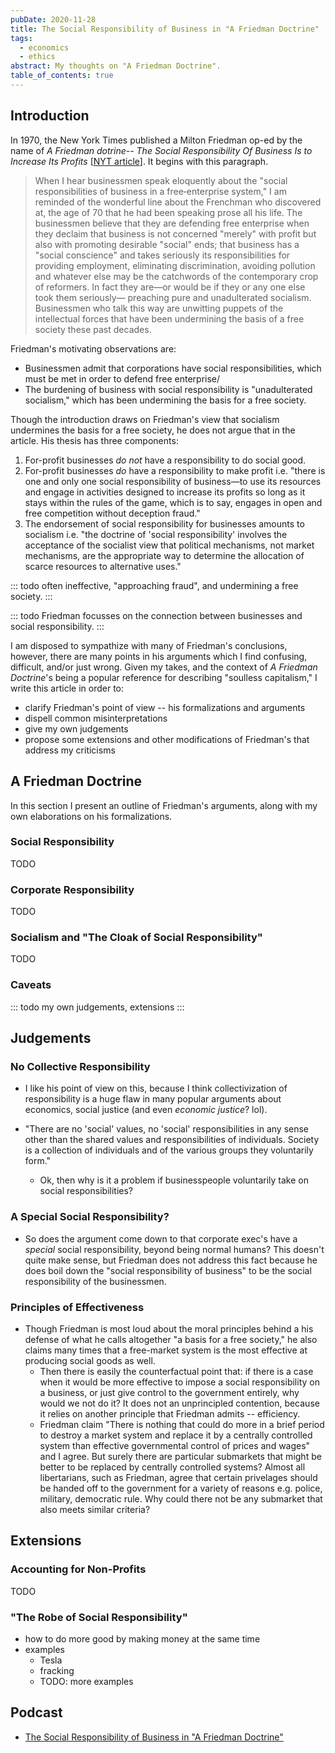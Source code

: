 ```yaml
---
pubDate: 2020-11-28
title: The Social Responsibility of Business in "A Friedman Doctrine"
tags:
  - economics
  - ethics
abstract: My thoughts on "A Friedman Doctrine".
table_of_contents: true
---
```


## Introduction

In 1970, the New York Times published a Milton Friedman op-ed by the name of _A
Friedman dotrine-- The Social Responsibility Of Business Is to Increase Its
Profits_ [[NYT article](https://www.nytimes.com/1970/09/13/archives/a-friedman-doctrine-the-social-responsibility-of-business-is-to.html)]. It begins with this paragraph.

> When I hear businessmen speak eloquently about the "social responsibilities of
> business in a free‐enterprise system," I am reminded of the wonderful line
> about the Frenchman who discovered at, the age of 70 that he had been speaking
> prose all his life. The businessmen believe that they are defending free
> enterprise when they declaim that business is not concerned "merely" with
> profit but also with promoting desirable "social" ends; that business has a
> "social conscience" and takes seriously its responsibilities for providing
> employment, eliminating discrimination, avoiding pollution and whatever else
> may be the catchwords of the contemporary crop of reformers. In fact they
> are—or would be if they or any one else took them seriously— preaching pure
> and unadulterated socialism. Businessmen who talk this way are unwitting
> puppets of the intellectual forces that have been undermining the basis of a
> free society these past decades.

Friedman's motivating observations are:

- Businessmen admit that corporations have social responsibilities, which must
  be met in order to defend free enterprise/
- The burdening of business with social responsibility is "unadulterated
  socialism," which has been undermining the basis for a free society.

Though the introduction draws on Friedman's view that socialism undermines the
basis for a free society, he does not argue that in the article. His thesis has
three components:

1. For-profit businesses _do not_ have a responsibility to do social good.
2. For-profit businesses _do_ have a responsibility to make profit i.e. "there
   is one and only one social responsibility of business—to use its resources
   and engage in activities designed to increase its profits so long as it stays
   within the rules of the game, which is to say, engages in open and free
   competition without deception fraud."
3. The endorsement of social responsibility for businesses amounts to socialism
   i.e. "the doctrine of 'social responsibility' involves the acceptance of the
   socialist view that political mechanisms, not market mechanisms, are the
   appropriate way to determine the allocation of scarce resources to alternative
   uses."

::: todo
often ineffective, "approaching fraud", and undermining a free society.
:::

::: todo
Friedman focusses on the connection between businesses and social responsibility.
:::

I am disposed to sympathize with many of Friedman's conclusions, however, there
are many points in his arguments which I find confusing, difficult, and/or just
wrong. Given my takes, and the context of _A Friedman Doctrine_'s being a
popular reference for describing "soulless capitalism," I write this article in
order to:

- clarify Friedman's point of view -- his formalizations and arguments
- dispell common misinterpretations
- give my own judgements
- propose some extensions and other modifications of Friedman's that address my
  criticisms

## A Friedman Doctrine

In this section I present an outline of Friedman's arguments, along with my own
elaborations on his formalizations.

### Social Responsibility

TODO

### Corporate Responsibility

TODO

### Socialism and "The Cloak of Social Responsibility"

TODO

### Caveats

::: todo
my own judgements, extensions
:::

## Judgements

### No Collective Responsibility

- I like his point of view on this, because I think collectivization of
  responsibility is a huge flaw in many popular arguments about economics,
  social justice (and even _economic justice_? lol).

- "There are no 'social' values, no 'social' responsibilities in any sense other
  than the shared values and responsibilities of individuals. Society is a
  collection of individuals and of the various groups they voluntarily form."
  - Ok, then why is it a problem if businesspeople voluntarily take on social
    responsibilities?

### A Special Social Responsibility?

- So does the argument come down to that corporate exec's have a _special_
  social responsibility, beyond being normal humans? This doesn't quite make
  sense, but Friedman does not address this fact because he does boil down the
  "social responsibility of business" to be the social responsibility of the
  businessmen.

### Principles of Effectiveness

- Though Friedman is most loud about the moral principles behind a his defense
  of what he calls altogether "a basis for a free society," he also claims many
  times that a free-market system is the most effective at producing social
  goods as well.
  - Then there is easily the counterfactual point that: if there is a case when
    it would be more effective to impose a social responsibility on a business,
    or just give control to the government entirely, why would we not do it? It
    does not an unprincipled contention, because it relies on another principle
    that Friedman admits -- efficiency.
  - Friedman claim "There is nothing that could do more in a brief period to
    destroy a market system and replace it by a centrally controlled system than
    effective governmental control of prices and wages" and I agree. But surely
    there are particular submarkets that might be better to be replaced by
    centrally controlled systems? Almost all libertarians, such as Friedman,
    agree that certain privelages should be handed off to the government for a
    variety of reasons e.g. police, military, democratic rule. Why could there
    not be any submarket that also meets similar criteria?

## Extensions

### Accounting for Non-Profits

TODO

### "The Robe of Social Responsibility"

- how to do more good by making money at the same time
- examples
  - Tesla
  - fracking
  - TODO: more examples

## Podcast

- [The Social Responsibility of Business in "A Friedman Doctrine"](https://metagnosis.simplecast.com/episodes/the-social-responsibility-of-business-in-the-friedman-doctrine)
